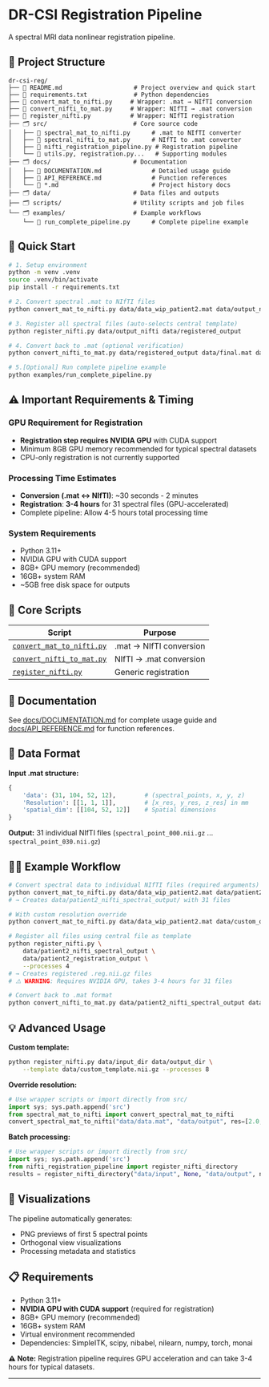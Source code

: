 # DR-CSI Registration Pipeline

A spectral MRI data nonlinear registration pipeline.  

## 📁 Project Structure

```
dr-csi-reg/
├── 📄 README.md                    # Project overview and quick start
├── 📄 requirements.txt             # Python dependencies
├── 📄 convert_mat_to_nifti.py     # Wrapper: .mat → NIfTI conversion
├── 📄 convert_nifti_to_mat.py     # Wrapper: NIfTI → .mat conversion  
├── 📄 register_nifti.py           # Wrapper: NIfTI registration
├── 🗂️ src/                        # Core source code
│   ├── 📄 spectral_mat_to_nifti.py      # .mat to NIfTI converter
│   ├── 📄 spectral_nifti_to_mat.py      # NIfTI to .mat converter
│   ├── 📄 nifti_registration_pipeline.py # Registration pipeline
│   └── 📄 utils.py, registration.py...   # Supporting modules
├── 🗂️ docs/                       # Documentation  
│   ├── 📄 DOCUMENTATION.md              # Detailed usage guide
│   ├── 📄 API_REFERENCE.md              # Function references
│   └── 📄 *.md                          # Project history docs
├── 🗂️ data/                       # Data files and outputs
├── 🗂️ scripts/                    # Utility scripts and job files
└── 🗂️ examples/                   # Example workflows
    └── 📄 run_complete_pipeline.py      # Complete pipeline example
```

## 🚀 Quick Start

```bash
# 1. Setup environment
python -m venv .venv
source .venv/bin/activate
pip install -r requirements.txt

# 2. Convert spectral .mat to NIfTI files
python convert_mat_to_nifti.py data/data_wip_patient2.mat data/output_nifti [--res x y z]

# 3. Register all spectral files (auto-selects central template)
python register_nifti.py data/output_nifti data/registered_output

# 4. Convert back to .mat (optional verification)
python convert_nifti_to_mat.py data/registered_output data/final.mat data/data_wip_patient2.mat

# 5.[Optional] Run complete pipeline example
python examples/run_complete_pipeline.py
```

## ⚠️ Important Requirements & Timing

### **GPU Requirement for Registration**
- **Registration step requires NVIDIA GPU** with CUDA support
- Minimum 8GB GPU memory recommended for typical spectral datasets
- CPU-only registration is not currently supported

### **Processing Time Estimates**
- **Conversion (.mat ↔ NIfTI)**: ~30 seconds - 2 minutes
- **Registration**: **3-4 hours** for 31 spectral files (GPU-accelerated)
- Complete pipeline: Allow 4-5 hours total processing time

### **System Requirements**
- Python 3.11+
- NVIDIA GPU with CUDA support
- 8GB+ GPU memory (recommended)
- 16GB+ system RAM
- ~5GB free disk space for outputs

## 📁 Core Scripts

| Script | Purpose |
|--------|---------|
| [`convert_mat_to_nifti.py`](src/spectral_mat_to_nifti.py) | .mat → NIfTI conversion |
| [`convert_nifti_to_mat.py`](src/spectral_nifti_to_mat.py) | NIfTI → .mat conversion |
| [`register_nifti.py`](src/nifti_registration_pipeline.py) | Generic registration |

## 📖 Documentation

See [docs/DOCUMENTATION.md](docs/DOCUMENTATION.md) for complete usage guide and [docs/API_REFERENCE.md](docs/API_REFERENCE.md) for function references.

## 🔧 Data Format

**Input .mat structure:**
```python
{
    'data': (31, 104, 52, 12),        # (spectral_points, x, y, z)
    'Resolution': [[1, 1, 1]],        # [x_res, y_res, z_res] in mm
    'spatial_dim': [[104, 52, 12]]    # Spatial dimensions
}
```

**Output:** 31 individual NIfTI files (`spectral_point_000.nii.gz` ... `spectral_point_030.nii.gz`)

## 🏃‍♂️ Example Workflow

```bash
# Convert spectral data to individual NIfTI files (required arguments)
python convert_mat_to_nifti.py data/data_wip_patient2.mat data/patient2_nifti_spectral_output
# → Creates data/patient2_nifti_spectral_output/ with 31 files

# With custom resolution override
python convert_mat_to_nifti.py data/data_wip_patient2.mat data/custom_output/ --res 2.0 2.0 3.0

# Register all files using central file as template
python register_nifti.py \
    data/patient2_nifti_spectral_output \
    data/patient2_registration_output \
    --processes 4
# → Creates registered .reg.nii.gz files
# ⚠️ WARNING: Requires NVIDIA GPU, takes 3-4 hours for 31 files

# Convert back to .mat format
python convert_nifti_to_mat.py data/patient2_nifti_spectral_output data/reconstructed.mat data/data_wip_patient2.mat
```

## 💡 Advanced Usage

**Custom template:**
```bash
python register_nifti.py data/input_dir data/output_dir \
    --template data/custom_template.nii.gz --processes 8
```

**Override resolution:**
```python
# Use wrapper scripts or import directly from src/
import sys; sys.path.append('src')
from spectral_mat_to_nifti import convert_spectral_mat_to_nifti
convert_spectral_mat_to_nifti("data/data.mat", "data/output", res=[2.0, 2.0, 3.0])
```

**Batch processing:**
```python
# Use wrapper scripts or import directly from src/
import sys; sys.path.append('src')  
from nifti_registration_pipeline import register_nifti_directory
results = register_nifti_directory("data/input", None, "data/output", num_processes=12)
```

## 🎨 Visualizations

The pipeline automatically generates:
- PNG previews of first 5 spectral points
- Orthogonal view visualizations
- Processing metadata and statistics


## 📋 Requirements

- Python 3.11+
- **NVIDIA GPU with CUDA support** (required for registration)
- 8GB+ GPU memory (recommended)
- 16GB+ system RAM 
- Virtual environment recommended
- Dependencies: SimpleITK, scipy, nibabel, nilearn, numpy, torch, monai

**⚠️ Note:** Registration pipeline requires GPU acceleration and can take 3-4 hours for typical datasets.

---
